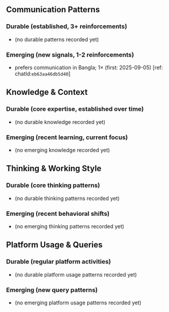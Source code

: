 ## Communication Patterns
### Durable (established, 3+ reinforcements)
- (no durable patterns recorded yet)

### Emerging (new signals, 1-2 reinforcements)
- prefers communication in Bangla; 1× (first: 2025-09-05) [ref: chatId:`eb63aa46db5d40`]

## Knowledge & Context
### Durable (core expertise, established over time)
- (no durable knowledge recorded yet)

### Emerging (recent learning, current focus)
- (no emerging knowledge recorded yet)

## Thinking & Working Style
### Durable (core thinking patterns)
- (no durable thinking patterns recorded yet)

### Emerging (recent behavioral shifts)
- (no emerging thinking patterns recorded yet)

## Platform Usage & Queries
### Durable (regular platform activities)
- (no durable platform usage patterns recorded yet)

### Emerging (new query patterns)
- (no emerging platform usage patterns recorded yet)